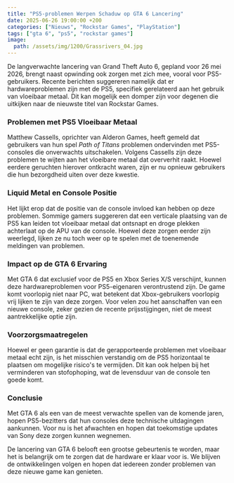 ```yaml
---
title: "PS5-problemen Werpen Schaduw op GTA 6 Lancering"
date: 2025-06-26 19:00:00 +200
categories: ["Nieuws", "Rockstar Games", "PlayStation"]
tags: ["gta 6", "ps5", "rockstar games"]
image:
  path: /assets/img/1200/Grassrivers_04.jpg
---
```


De langverwachte lancering van Grand Theft Auto 6, gepland voor 26 mei 2026, brengt naast opwinding ook zorgen met zich mee, vooral voor PS5-gebruikers. Recente berichten suggereren namelijk dat er hardwareproblemen zijn met de PS5, specifiek gerelateerd aan het gebruik van vloeibaar metaal. Dit kan mogelijk een domper zijn voor degenen die uitkijken naar de nieuwste titel van Rockstar Games.

### Problemen met PS5 Vloeibaar Metaal

Matthew Cassells, oprichter van Alderon Games, heeft gemeld dat gebruikers van hun spel *Path of Titans* problemen ondervinden met PS5-consoles die onverwachts uitschakelen. Volgens Cassells zijn deze problemen te wijten aan het vloeibare metaal dat oververhit raakt. Hoewel eerdere geruchten hierover ontkracht waren, zijn er nu opnieuw gebruikers die hun bezorgdheid uiten over deze kwestie.

### Liquid Metal en Console Positie

Het lijkt erop dat de positie van de console invloed kan hebben op deze problemen. Sommige gamers suggereren dat een verticale plaatsing van de PS5 kan leiden tot vloeibaar metaal dat ontsnapt en droge plekken achterlaat op de APU van de console. Hoewel deze zorgen eerder zijn weerlegd, lijken ze nu toch weer op te spelen met de toenemende meldingen van problemen.

### Impact op de GTA 6 Ervaring

Met GTA 6 dat exclusief voor de PS5 en Xbox Series X/S verschijnt, kunnen deze hardwareproblemen voor PS5-eigenaren verontrustend zijn. De game komt voorlopig niet naar PC, wat betekent dat Xbox-gebruikers voorlopig vrij lijken te zijn van deze zorgen. Voor velen zou het aanschaffen van een nieuwe console, zeker gezien de recente prijsstijgingen, niet de meest aantrekkelijke optie zijn.

### Voorzorgsmaatregelen

Hoewel er geen garantie is dat de gerapporteerde problemen met vloeibaar metaal echt zijn, is het misschien verstandig om de PS5 horizontaal te plaatsen om mogelijke risico's te vermijden. Dit kan ook helpen bij het verminderen van stofophoping, wat de levensduur van de console ten goede komt.

### Conclusie

Met GTA 6 als een van de meest verwachte spellen van de komende jaren, hopen PS5-bezitters dat hun consoles deze technische uitdagingen aankunnen. Voor nu is het afwachten en hopen dat toekomstige updates van Sony deze zorgen kunnen wegnemen.

De lancering van GTA 6 belooft een grootse gebeurtenis te worden, maar het is belangrijk om te zorgen dat de hardware er klaar voor is. We blijven de ontwikkelingen volgen en hopen dat iedereen zonder problemen van deze nieuwe game kan genieten.